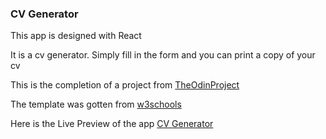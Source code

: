 
### CV Generator

This app is designed with React 

It is a cv generator. Simply fill in the form and you can print a copy of your cv

This is the completion of a project from <a href="https://www.theodinproject.com/lessons/node-path-javascript-cv-application">TheOdinProject</a>

The template was gotten from <a href="https://www.w3schools.com/w3css/w3css_templates.asp">w3schools</a>

Here is the Live Preview of the app
<a href="https://donny-c-1.github.io/Cv-app/index.html">CV Generator</a>